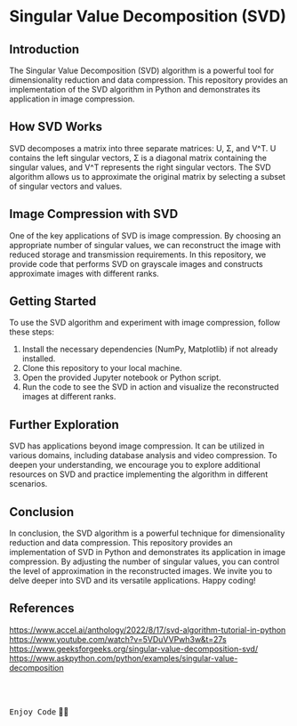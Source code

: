 # Singular Value Decomposition (SVD)

## Introduction
The Singular Value Decomposition (SVD) algorithm is a powerful tool for dimensionality reduction and data compression. This repository provides an implementation of the SVD algorithm in Python and demonstrates its application in image compression.

## How SVD Works
SVD decomposes a matrix into three separate matrices: U, Σ, and V^T. U contains the left singular vectors, Σ is a diagonal matrix containing the singular values, and V^T represents the right singular vectors. The SVD algorithm allows us to approximate the original matrix by selecting a subset of singular vectors and values.

## Image Compression with SVD
One of the key applications of SVD is image compression. By choosing an appropriate number of singular values, we can reconstruct the image with reduced storage and transmission requirements. In this repository, we provide code that performs SVD on grayscale images and constructs approximate images with different ranks.

## Getting Started
To use the SVD algorithm and experiment with image compression, follow these steps:

1. Install the necessary dependencies (NumPy, Matplotlib) if not already installed.
2. Clone this repository to your local machine.
3. Open the provided Jupyter notebook or Python script.
4. Run the code to see the SVD in action and visualize the reconstructed images at different ranks.

## Further Exploration
SVD has applications beyond image compression. It can be utilized in various domains, including database analysis and video compression. To deepen your understanding, we encourage you to explore additional resources on SVD and practice implementing the algorithm in different scenarios.

## Conclusion
In conclusion, the SVD algorithm is a powerful technique for dimensionality reduction and data compression. This repository provides an implementation of SVD in Python and demonstrates its application in image compression. By adjusting the number of singular values, you can control the level of approximation in the reconstructed images. We invite you to delve deeper into SVD and its versatile applications. Happy coding!

## References
  https://www.accel.ai/anthology/2022/8/17/svd-algorithm-tutorial-in-python
  https://www.youtube.com/watch?v=5VDuVVPwh3w&t=27s
  https://www.geeksforgeeks.org/singular-value-decomposition-svd/
  https://www.askpython.com/python/examples/singular-value-decomposition

<br><br>

<kbd>Enjoy Code</kbd> 👨‍💻

